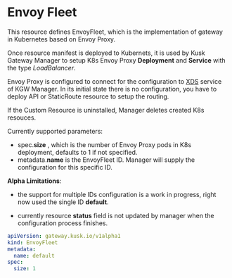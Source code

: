 # Envoy Fleet

This resource defines EnvoyFleet, which is the implementation of gateway in Kubernetes based on Envoy Proxy.

Once resource manifest is deployed to Kubernets, it is used by Kusk Gateway Manager to setup K8s Envoy Proxy **Deployment** and **Service** with the type *LoadBalancer*.

Envoy Proxy is configured to connect for the configuration to [XDS](https://www.envoyproxy.io/docs/envoy/latest/api-docs/xds_protocol) service of KGW Manager.
In its initial state there is no configuration, you have to deploy API or StaticRoute resource to setup the routing.

If the Custom Resource is uninstalled, Manager deletes created K8s resouces.

Currently supported parameters:

* spec.**size** , which is the number of Envoy Proxy pods in K8s deployment, defaults to 1 if not specified.
* metadata.**name** is the EnvoyFleet ID. Manager will supply the configuration for this specific ID.

**Alpha Limitations**:

* the support for multiple IDs configuration is a work in progress, right now used the single ID **default**.

* currently resource **status** field is not updated by manager when the configuration process finishes.

```yaml EnvoyFleet.yaml
apiVersion: gateway.kusk.io/v1alpha1
kind: EnvoyFleet
metadata:
  name: default
spec:
  size: 1
```
